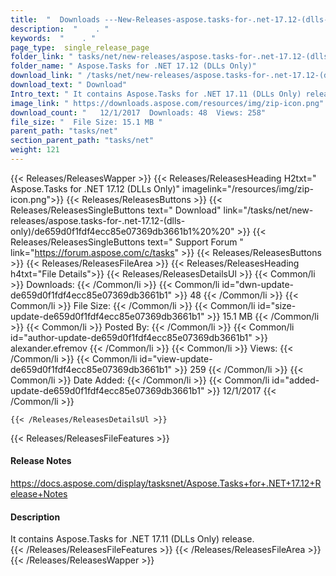 ```yaml
---
title:  "  Downloads ---New-Releases-aspose.tasks-for-.net-17.12-(dlls-only) . " 
description:  "    . " 
keywords:  "    . " 
page_type:  single_release_page
folder_link: " tasks/net/new-releases/aspose.tasks-for-.net-17.12-(dlls-only)/"
folder_name: " Aspose.Tasks for .NET 17.12 (DLLs Only)"
download_link: " /tasks/net/new-releases/aspose.tasks-for-.net-17.12-(dlls-only)/de659d0f1fdf4ecc85e07369db3661b1"
download_text: " Download"
Intro_text: " It contains Aspose.Tasks for .NET 17.11 (DLLs Only) release."
image_link: " https://downloads.aspose.com/resources/img/zip-icon.png"
download_count: "   12/1/2017  Downloads: 48  Views: 258"
file_size: "  File Size: 15.1 MB "
parent_path: "tasks/net"
section_parent_path: "tasks/net"
weight: 121 
---
```


{{< Releases/ReleasesWapper >}}
  {{< Releases/ReleasesHeading H2txt=" Aspose.Tasks for .NET 17.12 (DLLs Only)" imagelink="/resources/img/zip-icon.png">}}
  {{< Releases/ReleasesButtons >}}
    {{< Releases/ReleasesSingleButtons text=" Download" link="/tasks/net/new-releases/aspose.tasks-for-.net-17.12-(dlls-only)/de659d0f1fdf4ecc85e07369db3661b1%20%20" >}}
    {{< Releases/ReleasesSingleButtons text=" Support Forum " link="https://forum.aspose.com/c/tasks" >}}
  {{< Releases/ReleasesButtons >}}
  {{< Releases/ReleasesFileArea >}}
    {{< Releases/ReleasesHeading h4txt="File Details">}}
    {{< Releases/ReleasesDetailsUl >}}
            {{< Common/li  >}} Downloads: {{< /Common/li >}} 
      {{< Common/li id="dwn-update-de659d0f1fdf4ecc85e07369db3661b1" >}} 48 {{< /Common/li >}} 
      {{< Common/li  >}} File Size: {{< /Common/li >}} 
      {{< Common/li id="size-update-de659d0f1fdf4ecc85e07369db3661b1" >}} 15.1 MB {{< /Common/li >}} 
      {{< Common/li  >}} Posted By: {{< /Common/li >}} 
      {{< Common/li id="author-update-de659d0f1fdf4ecc85e07369db3661b1" >}} alexander.efremov {{< /Common/li >}} 
      {{< Common/li  >}} Views: {{< /Common/li >}} 
      {{< Common/li id="view-update-de659d0f1fdf4ecc85e07369db3661b1" >}} 259 {{< /Common/li >}} 
      {{< Common/li  >}} Date Added: {{< /Common/li >}} 
      {{< Common/li id="added-update-de659d0f1fdf4ecc85e07369db3661b1" >}} 12/1/2017 {{< /Common/li >}} 

    {{< /Releases/ReleasesDetailsUl >}}

  {{< Releases/ReleasesFileFeatures >}}
      <h4>Release Notes</h4><div><a href="https://docs.aspose.com/display/tasksnet/Aspose.Tasks+for+.NET+17.12+Release+Notes">https://docs.aspose.com/display/tasksnet/Aspose.Tasks+for+.NET+17.12+Release+Notes</a></div><h4>Description</h4><div class="HTMLDescription">It contains Aspose.Tasks for .NET 17.11 (DLLs Only) release.</div>
  {{< /Releases/ReleasesFileFeatures >}}
 {{< /Releases/ReleasesFileArea >}}
{{< /Releases/ReleasesWapper >}}


